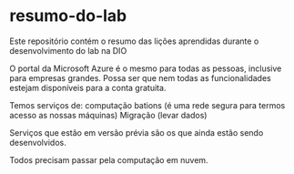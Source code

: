 # resumo-do-lab

Este repositório contém o resumo das lições aprendidas durante o desenvolvimento do lab na DIO

O portal da Microsoft Azure é o mesmo para todas as pessoas, inclusive para empresas grandes.
Possa ser que nem todas as funcionalidades estejam disponíveis para a conta gratuita.

Temos serviços de:
computação
bations (é uma rede segura para termos acesso as nossas máquinas)
Migração (levar dados)

Serviços que estão em versão prévia são os que ainda estão sendo desenvolvidos.

Todos precisam passar pela computação em nuvem.

